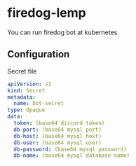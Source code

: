 # firedog-lemp
You can run firedog bot at kubernetes.

## Configuration
Secret file

```yaml
apiVersion: v1
kind: Secret
metadata:
  name: bot-secret
type: Opaque
data:
  token: (base64 discord token)
  db-port: (base64 mysql port)
  db-host: (base64 mysql host)
  db-user: (base64 mysql user)
  db-password: (base64 mysql password)
  db-name: (base64 mysql database name)
```
